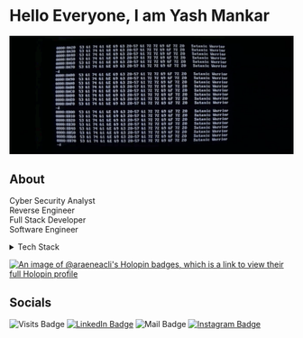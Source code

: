 # Hello Everyone, I am Yash Mankar
![Yash's GitHub Banner](./Contents/banner.gif)

## About
Cyber Security Analyst <br>
Reverse Engineer <br>
Full Stack Developer <br>
Software Engineer <br>

<details>
<summary>Tech Stack</summary>

![C badge](https://img.shields.io/badge/Code-C-informational?style=flat&logo=c&logoColor=white&color=4AB197)
![C++ badge](https://img.shields.io/badge/Code-C++-informational?style=flat&logo=cplusplus&logoColor=white&color=4AB197)
![Java badge](https://img.shields.io/badge/Code-Java-informational?style=flat&logo=oracle&logoColor=white&color=4AB197)
![Python badge](https://img.shields.io/badge/Code-Python-informational?style=flat&logo=python&logoColor=white&color=4AB197)
![R badge](https://img.shields.io/badge/Code-R-informational?style=flat&logo=r&logoColor=white&color=4AB197) </br>
![Svelte badge](https://img.shields.io/badge/Code-Svelte-informational?style=flat&logo=svelte&logoColor=white&color=4AB197)
![React badge](https://img.shields.io/badge/Code-React-informational?style=flat&logo=react&logoColor=white&color=4AB197)
![Javascript badge](https://img.shields.io/badge/Code-JavaScript-informational?style=flat&logo=JavaScript&logoColor=white&color=4AB197)
![mysql badge](https://img.shields.io/badge/Code-MySQL-informational?style=flat&logo=mysql&logoColor=white&color=4AB197)
![nextjs badge](https://img.shields.io/badge/Code-NextJs-informational?style=flat&logo=nextdotjs&logoColor=white&color=4AB197)
![django badge](https://img.shields.io/badge/Code-Django-informational?style=flat&logo=django&logoColor=white&color=4AB197)
![postgresql badge](https://img.shields.io/badge/Code-PostgreSQL-informational?style=flat&logo=postgresql&logoColor=white&color=4AB197)
![docker badge](https://img.shields.io/badge/Code-Docker-informational?style=flat&logo=docker&logoColor=white&color=4AB197)
![flask badge](https://img.shields.io/badge/Code-Flask-informational?style=flat&logo=flask&logoColor=white&color=4AB197)
![expo badge](https://img.shields.io/badge/Code-Expo-informational?style=flat&logo=expo&logoColor=white&color=4AB197)
![prisma badge](https://img.shields.io/badge/Code-Prisma-informational?style=flat&logo=prisma&logoColor=white&color=4AB197)
![mongodb badge](https://img.shields.io/badge/Code-MongoDB-informational?style=flat&logo=mongodb&logoColor=white&color=4AB197)


</details>

[![An image of @araeneacli's Holopin badges, which is a link to view their full Holopin profile](https://holopin.me/araeneacli)](https://holopin.io/@araeneacli)

## Socials
![Visits Badge](https://badges.pufler.dev/visits/AraeneaCLI/AraeneaCLI)
[![LinkedIn Badge](https://img.shields.io/badge/LinkedIn-YashMankar-informational?style=flat&logo=linkedin&logoColor=#0A66C2&color=0D76A8)](https://www.linkedin.com/in/yash-mankar-23b453269)
![Mail Badge](https://img.shields.io/badge/mail-yash.mankar10122003-information?logo=gmail&color=0D76A8&logoColor=%23EA4335&label=Mail)
[![Instagram Badge](https://img.shields.io/badge/instagram-yash0.flac-information?logo=instagram&logoColor=%23E4405F&color=0D76A8&label=Instagram)](https://instagram.com/yash0.flac?igshid=YTQwZjQ0NmI0OA==)
